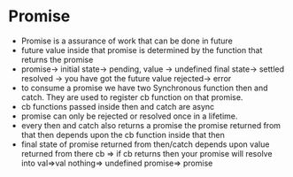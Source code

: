 # Promise
* Promise is a assurance of work that can be done in future
* future value inside that promise is determined by the function that returns the promise
* promise-> initial state-> pending, value -> undefined final state-> settled
 resolved -> you have got the future value rejected-> error
* to consume a promise we have two Synchronous function then and catch. They are used to register cb function on that promise.
* cb functions passed inside then and catch are async
* promise can only be rejected or resolved once in a lifetime.
* every then and catch also returns a promise
    the promise returned from that then depends upon the cb function inside that then
* final state of promise returned from then/catch depends upon value returned from there cb => if cb returns then your promise will resolve into val=>val nothing=> undefined promise=> promise